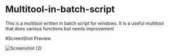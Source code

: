 # Multitool-in-batch-script

 This is a multitool written in batch script for windows. 
 It is a useful multitool that does various functions but needs improvement
 
 #ScreenShot Preview
 
 ![Screenshot (2)](https://github.com/user-attachments/assets/8ff4bd03-65d4-482f-926f-6b4162668968)
